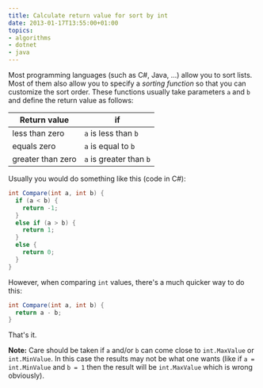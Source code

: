 ```yaml
---
title: Calculate return value for sort by int
date: 2013-01-17T13:55:00+01:00
topics:
- algorithms
- dotnet
- java
---
```


Most programming languages (such as C#, Java, ...) allow you to sort lists. Most of them also allow you to specify a *sorting function* so that you can customize the sort order. These functions usually take parameters `a` and `b` and define the return value as follows:

| Return value      | if                      |
| ----------------- | ------------------------|
| less than zero    | `a` is less than `b`    |
| equals zero       | `a` is equal to `b`     |
| greater than zero | `a` is greater than `b` |

Usually you would do something like this (code in C#):

```c#
int Compare(int a, int b) {
  if (a < b) {
    return -1;
  }
  else if (a > b) {
    return 1;
  }
  else {
    return 0;
  }
}
```

However, when comparing `int` values, there's a much quicker way to do this:

```c#
int Compare(int a, int b) {
  return a - b;
}
```

That's it.

**Note:** Care should be taken if `a` and/or `b` can come close to `int.MaxValue` or `int.MinValue`. In this case the results may not be what one wants (like if `a = int.MinValue` and `b = 1` then the result will be `int.MaxValue` which is wrong obviously).
